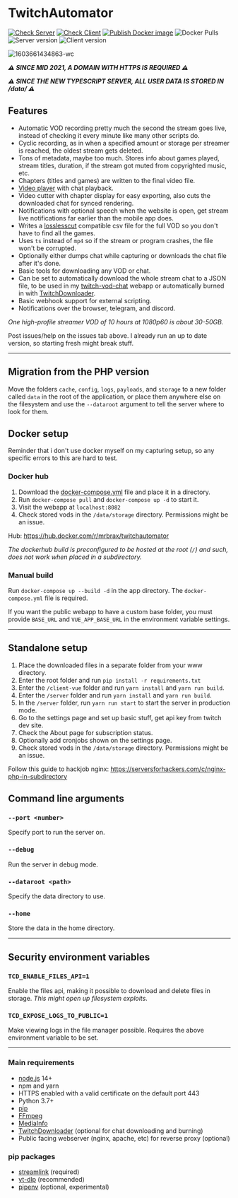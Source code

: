 # TwitchAutomator

[![Check Server](https://github.com/MrBrax/TwitchAutomator/actions/workflows/check-server.yml/badge.svg)](https://github.com/MrBrax/TwitchAutomator/actions/workflows/check-server.yml) [![Check Client](https://github.com/MrBrax/TwitchAutomator/actions/workflows/check-client.yml/badge.svg)](https://github.com/MrBrax/TwitchAutomator/actions/workflows/check-client.yml) [![Publish Docker image](https://github.com/MrBrax/TwitchAutomator/actions/workflows/docker-publish.yml/badge.svg)](https://github.com/MrBrax/TwitchAutomator/actions/workflows/docker-publish.yml)
![Docker Pulls](https://img.shields.io/docker/pulls/mrbrax/twitchautomator) ![Server version](https://img.shields.io/badge/dynamic/json?color=darkgreen&url=https://raw.githubusercontent.com/MrBrax/TwitchAutomator/master/server/package.json&query=$.version&label=Server) ![Client version](https://img.shields.io/badge/dynamic/json?color=darkgreen&url=https://raw.githubusercontent.com/MrBrax/TwitchAutomator/master/client-vue/package.json&query=$.version&label=Client)

![1603661434863-wc](https://user-images.githubusercontent.com/1517911/97119662-fe1b0a80-1711-11eb-8f40-20c1690a01c9.png)

***⚠️ SINCE MID 2021, A DOMAIN WITH HTTPS IS REQUIRED ⚠️***

***⚠️ SINCE THE NEW TYPESCRIPT SERVER, ALL USER DATA IS STORED IN /data/ ⚠️***

## Features
- Automatic VOD recording pretty much the second the stream goes live, instead of checking it every minute like many other scripts do.
- Cyclic recording, as in when a specified amount or storage per streamer is reached, the oldest stream gets deleted.
- Tons of metadata, maybe too much. Stores info about games played, stream titles, duration, if the stream got muted from copyrighted music, etc.
- Chapters (titles and games) are written to the final video file.
- [Video player](https://github.com/MrBrax/twitch-vod-chat) with chat playback.
- Video cutter with chapter display for easy exporting, also cuts the downloaded chat for synced rendering.
- Notifications with optional speech when the website is open, get stream live notifications far earlier than the mobile app does.
- Writes a [losslesscut](https://github.com/mifi/lossless-cut/) compatible csv file for the full VOD so you don't have to find all the games.
- Uses `ts` instead of `mp4` so if the stream or program crashes, the file won't be corrupted.
- Optionally either dumps chat while capturing or downloads the chat file after it's done.
- Basic tools for downloading any VOD or chat.
- Can be set to automatically download the whole stream chat to a JSON file, to be used in my [twitch-vod-chat](https://github.com/MrBrax/twitch-vod-chat) webapp or automatically burned in with [TwitchDownloader](https://github.com/lay295/TwitchDownloader).
- Basic webhook support for external scripting.
- Notifications over the browser, telegram, and discord.

*One high-profile streamer VOD of 10 hours at 1080p60 is about 30-50GB.*

Post issues/help on the issues tab above. I already run an up to date version, so starting fresh might break stuff.

---

## Migration from the PHP version
Move the folders `cache`,  `config`, `logs`, `payloads`, and `storage` to a new folder called `data` in the root of the application, or place them anywhere else on the filesystem and use the `--dataroot` argument to tell the server where to look for them.

## Docker setup

Reminder that i don't use docker myself on my capturing setup, so any specific errors to this are hard to test.


### Docker hub

1. Download the [docker-compose.yml](https://raw.githubusercontent.com/MrBrax/TwitchAutomator/master/docker-compose.yml) file and place it in a directory.
2. Run `docker-compose pull` and `docker-compose up -d` to start it.
3. Visit the webapp at `localhost:8082`
4. Check stored vods in the `/data/storage` directory. Permissions might be an issue.

Hub: https://hub.docker.com/r/mrbrax/twitchautomator

*The dockerhub build is preconfigured to be hosted at the root (`/`) and such, does not work when placed in a subdirectory.*

### Manual build
Run `docker-compose up --build -d` in the app directory. The `docker-compose.yml` file is required.

If you want the public webapp to have a custom base folder, you must provide `BASE_URL` and `VUE_APP_BASE_URL` in the environment variable settings.

---

## Standalone setup

1. Place the downloaded files in a separate folder from your www directory.
2. Enter the root folder and run `pip install -r requirements.txt`
3. Enter the `/client-vue` folder and run `yarn install` and `yarn run build`.
4. Enter the `/server` folder and run `yarn install` and `yarn run build`.
5. In the `/server` folder, run `yarn run start` to start the server in production mode.
6. Go to the settings page and set up basic stuff, get api key from twitch dev site.
7. Check the About page for subscription status.
8. Optionally add cronjobs shown on the settings page.
9. Check stored vods in the `/data/storage` directory. Permissions might be an issue.

Follow this guide to hackjob nginx: https://serversforhackers.com/c/nginx-php-in-subdirectory

## Command line arguments
### `--port <number>`
Specify port to run the server on.

### `--debug`
Run the server in debug mode.

### `--dataroot <path>`
Specify the data directory to use.

### `--home`
Store the data in the home directory.

---
## Security environment variables
### `TCD_ENABLE_FILES_API=1`

Enable the files api, making it possible to download and delete files in storage.
*This might open up filesystem exploits.*

### `TCD_EXPOSE_LOGS_TO_PUBLIC=1`

Make viewing logs in the file manager possible. Requires the above environment variable to be set.

---

### Main requirements
- [node.js](https://nodejs.org/) 14+
- npm and yarn
- HTTPS enabled with a valid certificate on the default port 443
- Python 3.7+
- [pip](https://pypi.org/project/pip/)
- [FFmpeg](https://ffmpeg.org/download.html)
- [MediaInfo](https://mediaarea.net/en/MediaInfo)
- [TwitchDownloader](https://github.com/lay295/TwitchDownloader) (optional for chat downloading and burning)
- Public facing webserver (nginx, apache, etc) for reverse proxy (optional)

### pip packages
- [streamlink](https://github.com/streamlink/streamlink) (required)
- [yt-dlp](https://github.com/yt-dlp/yt-dlp) (recommended)
- [pipenv](https://github.com/pypa/pipenv) (optional, experimental)
